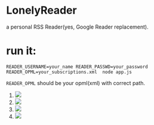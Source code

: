 LonelyReader
============
a personal RSS Reader(yes, Google Reader replacement).

run it:
===
`READER_USERNAME=your_name READER_PASSWD=your_password READER_OPML=your_subscriptions.xml  node app.js`

`READER_OPML` should be your opml(xml) with correct path.


1. <img src='https://raw.github.com/dongyuwei/lonelyreader/master/public/images/screenshots/all.png' >
2. <img src='https://raw.github.com/dongyuwei/lonelyreader/master/public/images/screenshots/ruby.png' >
3. <img src='https://raw.github.com/dongyuwei/lonelyreader/master/public/images/screenshots/list.png' >
4. <img src='https://raw.github.com/dongyuwei/lonelyreader/master/public/images/screenshots/item.png' >

